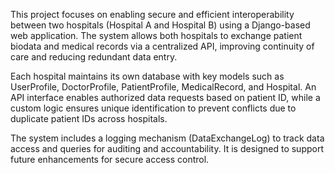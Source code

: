 This project focuses on enabling secure and efficient interoperability between two hospitals (Hospital A and Hospital B) using a Django-based web application. The system allows both hospitals to exchange patient biodata and medical records via a centralized API, improving continuity of care and reducing redundant data entry.

Each hospital maintains its own database with key models such as UserProfile, DoctorProfile, PatientProfile, MedicalRecord, and Hospital. An API interface enables authorized data requests based on patient ID, while a custom logic ensures unique identification to prevent conflicts due to duplicate patient IDs across hospitals.

The system includes a logging mechanism (DataExchangeLog) to track data access and queries for auditing and accountability. It is designed to support future enhancements for secure access control.
